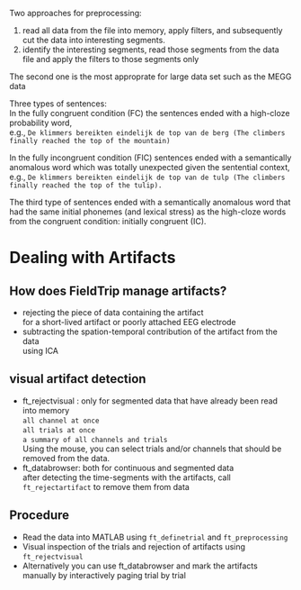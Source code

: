 Two approaches for preprocessing: 
1. read all data from the file into memory, apply filters, and subsequently cut the data into interesting segments. <br>
2. identify the interesting segments, read those segments from the data file and apply the filters to  those segments only <br>

The second one is the most approprate for large data set such as the MEGG data <br> 

Three types of sentences: <br>
 In the fully congruent condition (FC) the sentences ended with a high-cloze probability word, <br>
 e.g.,  `De klimmers bereikten eindelijk de top van de berg (The climbers finally reached the top of the mountain)` 

In the fully incongruent condition (FIC) sentences ended with a semantically anomalous word which was totally unexpected given the sentential context, <br>
e.g., `De klimmers bereikten eindelijk de top van de tulp (The climbers finally reached the top of the tulip).`  

The third type of sentences ended with a semantically anomalous word that had the same initial phonemes (and lexical stress) as the high-cloze words from the congruent condition: initially congruent (IC). 

# Dealing with Artifacts 

## How does FieldTrip manage artifacts? 
* rejecting the piece of data containing the artifact <br>
for a short-lived artifact or poorly attached EEG electrode
* subtracting the spation-temporal contribution of the artifact from the data <br>
  using ICA <br>
  
## visual artifact detection 

* ft_rejectvisual : only for segmented data that have already been read into memory <br>
`all channel at once ` <br>
`all trials at once `<br>
`a summary of all channels and trials `<br>
 Using the mouse, you can select trials and/or channels that should be removed from the data. <br>
* ft_databrowser: both for continuous and segmented data <br>
  after detecting the time-segments with the artifacts, call  `ft_rejectartifact` to remove them from data <br>

## Procedure 

* Read the data into MATLAB using `ft_definetrial` and `ft_preprocessing`
* Visual inspection of the trials and rejection of artifacts using `ft_rejectvisual`
* Alternatively you can use ft_databrowser and mark the artifacts manually by interactively paging trial by trial



  
  

  
